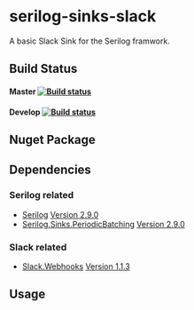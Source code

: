 # serilog-sinks-slack
A basic Slack Sink for the Serilog framwork.

## Build Status

#### Master [![Build status](https://dev.azure.com/jonas-merkle/serilog-sinks-slack/_apis/build/status/serilog-sinks-slack-CI_master)](https://dev.azure.com/jonas-merkle/serilog-sinks-slack/_build/latest?definitionId=3)

#### Develop [![Build status](https://dev.azure.com/jonas-merkle/serilog-sinks-slack/_apis/build/status/serilog-sinks-slack-CI_develop)](https://dev.azure.com/jonas-merkle/serilog-sinks-slack/_build/latest?definitionId=4)

## Nuget Package

## Dependencies

### Serilog related
- [Serilog](https://github.com/serilog/serilog) [Version 2.9.0](https://github.com/serilog/serilog/releases/tag/v2.9.0)
- [Serilog.Sinks.PeriodicBatching](https://github.com/serilog/serilog-sinks-periodicbatching) [Version 2.9.0](https://github.com/serilog/serilog-sinks-periodicbatching/releases/tag/v2.3.0)

### Slack related
- [Slack.Webhooks](https://github.com/mrb0nj/Slack.Webhooks) [Version 1.1.3](https://github.com/mrb0nj/Slack.Webhooks/releases/tag/v1.1.3)

## Usage
